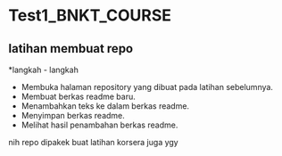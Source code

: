 # Test1_BNKT_COURSE

latihan membuat repo
--
*langkah - langkah 
- Membuka halaman repository yang dibuat pada latihan sebelumnya.
- Membuat berkas readme baru.
- Menambahkan teks ke dalam berkas readme.
- Menyimpan berkas readme.
- Melihat hasil penambahan berkas readme.

nih repo dipakek buat latihan korsera juga ygy